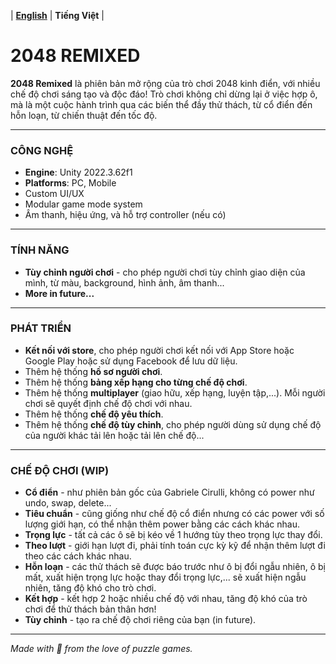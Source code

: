 
| **[English](./README.md)** | **Tiếng Việt** |

# **2048 REMIXED**

**2048 Remixed** là phiên bản mở rộng của trò chơi 2048 kinh điển, với nhiều chế độ chơi sáng tạo và độc đáo! Trò chơi không chỉ dừng lại ở việc hợp ô, mà là một cuộc hành trình qua các biến thể đầy thử thách, từ cổ điển đến hỗn loạn, từ chiến thuật đến tốc độ.

---

### **CÔNG NGHỆ**
- **Engine**: Unity 2022.3.62f1
- **Platforms**: PC, Mobile
- Custom UI/UX
- Modular game mode system
- Âm thanh, hiệu ứng, và hỗ trợ controller (nếu có)

---

### **TÍNH NĂNG**
- **Tùy chỉnh người chơi** - cho phép người chơi tùy chỉnh giao diện của mình, từ màu, background, hình ảnh, âm thanh...
- **More in future...**

---

### **PHÁT TRIỂN**
- **Kết nối với store**, cho phép người chơi kết nối với App Store hoặc Google Play hoặc sử dụng Facebook để lưu dữ liệu.
- Thêm hệ thống **hồ sơ người chơi**.
- Thêm hệ thống **bảng xếp hạng cho từng chế độ chơi**.
- Thêm hệ thống **multiplayer** (giao hữu, xếp hạng, luyện tập,...). Mỗi người chơi sẽ quyết định chế độ chơi với nhau.
- Thêm hệ thống **chế độ yêu thích**.
- Thêm hệ thống **chế độ tùy chỉnh**, cho phép người dùng sử dụng chế độ của người khác tải lên hoặc tải lên chế độ...

---

### **CHẾ ĐỘ CHƠI (WIP)**

- **Cổ điển** - như phiên bản gốc của Gabriele Cirulli, không có power như undo, swap, delete...
- **Tiêu chuẩn** - cũng giống như chế độ cổ điển nhưng có các power với số lượng giới hạn, có thể nhận thêm power bằng các cách khác nhau.
- **Trọng lực** - tất cả các ô sẽ bị kéo về 1 hướng tùy theo trọng lực thay đổi.
- **Theo lượt** - giới hạn lượt đi, phải tính toán cực kỳ kỹ để nhận thêm lượt đi theo các cách khác nhau.
- **Hỗn loạn** - các thử thách sẽ được báo trước như ô bị đổi ngẫu nhiên, ô bị mất, xuất hiện trọng lực hoặc thay đổi trọng lực,... sẽ xuất hiện ngẫu nhiên, tăng độ khó cho trò chơi.
- **Kết hợp** - kết hợp 2 hoặc nhiều chế độ với nhau, tăng độ khó của trò chơi để thử thách bản thân hơn!
- **Tùy chỉnh** - tạo ra chế độ chơi riêng của bạn (in future).

---
*Made with 💙 from the love of puzzle games.*